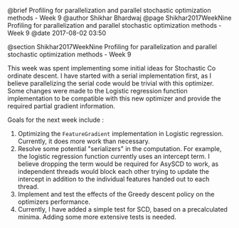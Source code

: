 @brief Profiling for parallelization and parallel stochastic optimization methods - Week 9
@author Shikhar Bhardwaj
@page Shikhar2017WeekNine Profiling for parallelization and parallel stochastic optimization methods - Week 9
@date 2017-08-02 03:50

@section Shikhar2017WeekNine Profiling for parallelization and parallel stochastic optimization methods - Week 9

This week was spent implementing some initial ideas for Stochastic Co ordinate descent. I 
have started with a serial implementation first, as I believe parallelizing the serial code
would be trivial with this optimizer. Some changes were made to the Logistic regression function
implementation to be compatible with this new optimizer and provide the required partial gradient
information.

Goals for the next week include : 
1. Optimizing the `FeatureGradient` implementation in Logistic regression. Currently, it does more work than 
necessary.
2. Resolve some potential "serializers" in the computation. For example, the logistic regression
function currently uses an intercept term. I believe dropping the term would be required for AsySCD
to work, as independent threads would block each other trying to update the intercept in addition to the
individual features handed out to each thread.
3. Implement and test the effects of the Greedy descent policy on the optimizers performance.
4. Currently, I have added a simple test for SCD, based on a precalculated minima. Adding some more
extensive tests is needed.